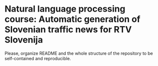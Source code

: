 # Natural language processing course: Automatic generation of Slovenian traffic news for RTV Slovenija

Please, organize README and the whole structure of the repository to be self-contained and reproducible.
